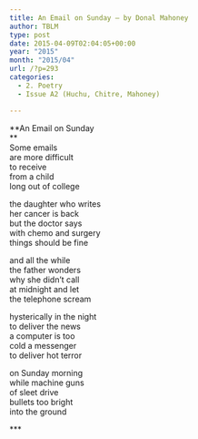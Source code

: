 ```yaml
---
title: An Email on Sunday – by Donal Mahoney
author: TBLM
type: post
date: 2015-04-09T02:04:05+00:00
year: "2015"
month: "2015/04"
url: /?p=293
categories:
  - 2. Poetry
  - Issue A2 (Huchu, Chitre, Mahoney)

---
```

**An Email on Sunday  
**  
Some emails  
are more difficult  
to receive  
from a child  
long out of college

the daughter who writes  
her cancer is back  
but the doctor says  
with chemo and surgery  
things should be fine

and all the while  
the father wonders  
why she didn’t call  
at midnight and let  
the telephone scream 

hysterically in the night  
to deliver the news  
a computer is too  
cold a messenger  
to deliver hot terror 

on Sunday morning  
while machine guns  
of sleet drive  
bullets too bright  
into the ground

\***